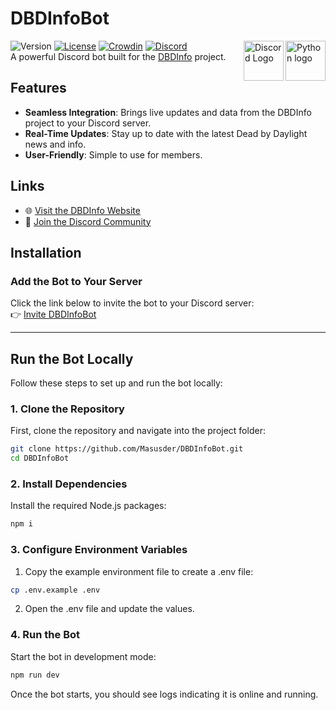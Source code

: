 # DBDInfoBot
![Version](https://img.shields.io/badge/version-1.2.1-blue)
[![License](https://img.shields.io/badge/license-MIT-green)](https://opensource.org/license/mit)
[![Crowdin](https://badges.crowdin.net/dbdinfo-discord-bot/localized.svg)](https://crowdin.com/project/dbdinfo-discord-bot)
[![Discord](https://discordapp.com/api/guilds/637265123144237061/widget.png?style=shield)](https://discord.gg/dbdleaks)
<a href="https://www.dbd-info.com/" target="_blank">
    <img src="https://dbd-info.com/images/Logo/DBDInfoLogo.png" align="right" alt="Python logo" width="64">
</a>
<a href="https://discord.com/" target="_blank">
    <img src="https://cdn.prod.website-files.com/6257adef93867e50d84d30e2/636e0a69f118df70ad7828d4_icon_clyde_blurple_RGB.svg" align="right" alt="Discord Logo" width="64">
</a>
<br/>
A powerful Discord bot built for the [DBDInfo](https://www.dbd-info.com/) project.

## Features
- **Seamless Integration**: Brings live updates and data from the DBDInfo project to your Discord server.
- **Real-Time Updates**: Stay up to date with the latest Dead by Daylight news and info.
- **User-Friendly**: Simple to use for members.

## Links
- 🌐 [Visit the DBDInfo Website](https://www.dbd-info.com/)
- 💬 [Join the Discord Community](https://discord.gg/dbdleaks)

## Installation

### Add the Bot to Your Server
Click the link below to invite the bot to your Discord server:  
👉 [Invite DBDInfoBot](https://discord.com/oauth2/authorize?client_id=1296552447208063139)

---

## Run the Bot Locally

Follow these steps to set up and run the bot locally:

### 1. Clone the Repository

First, clone the repository and navigate into the project folder:

```bash
git clone https://github.com/Masusder/DBDInfoBot.git
cd DBDInfoBot
```

### 2. Install Dependencies
Install the required Node.js packages:

```bash
npm i
```

### 3. Configure Environment Variables
1. Copy the example environment file to create a .env file:

```bash
cp .env.example .env
```

2. Open the .env file and update the values.

### 4. Run the Bot
Start the bot in development mode:

```bash
npm run dev
```

Once the bot starts, you should see logs indicating it is online and running.